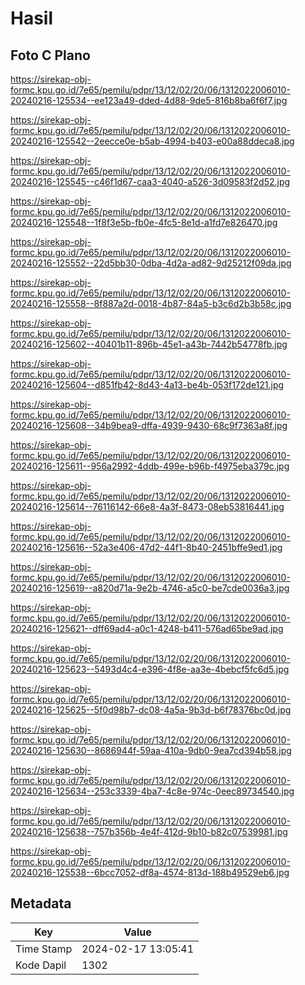 # Hasil

## Foto C Plano

https://sirekap-obj-formc.kpu.go.id/7e65/pemilu/pdpr/13/12/02/20/06/1312022006010-20240216-125534--ee123a49-dded-4d88-9de5-816b8ba6f6f7.jpg

https://sirekap-obj-formc.kpu.go.id/7e65/pemilu/pdpr/13/12/02/20/06/1312022006010-20240216-125542--2eecce0e-b5ab-4994-b403-e00a88ddeca8.jpg

https://sirekap-obj-formc.kpu.go.id/7e65/pemilu/pdpr/13/12/02/20/06/1312022006010-20240216-125545--c46f1d67-caa3-4040-a526-3d09583f2d52.jpg

https://sirekap-obj-formc.kpu.go.id/7e65/pemilu/pdpr/13/12/02/20/06/1312022006010-20240216-125548--1f8f3e5b-fb0e-4fc5-8e1d-a1fd7e826470.jpg

https://sirekap-obj-formc.kpu.go.id/7e65/pemilu/pdpr/13/12/02/20/06/1312022006010-20240216-125552--22d5bb30-0dba-4d2a-ad82-9d25212f09da.jpg

https://sirekap-obj-formc.kpu.go.id/7e65/pemilu/pdpr/13/12/02/20/06/1312022006010-20240216-125558--8f887a2d-0018-4b87-84a5-b3c6d2b3b58c.jpg

https://sirekap-obj-formc.kpu.go.id/7e65/pemilu/pdpr/13/12/02/20/06/1312022006010-20240216-125602--40401b11-896b-45e1-a43b-7442b54778fb.jpg

https://sirekap-obj-formc.kpu.go.id/7e65/pemilu/pdpr/13/12/02/20/06/1312022006010-20240216-125604--d851fb42-8d43-4a13-be4b-053f172de121.jpg

https://sirekap-obj-formc.kpu.go.id/7e65/pemilu/pdpr/13/12/02/20/06/1312022006010-20240216-125608--34b9bea9-dffa-4939-9430-68c9f7363a8f.jpg

https://sirekap-obj-formc.kpu.go.id/7e65/pemilu/pdpr/13/12/02/20/06/1312022006010-20240216-125611--956a2992-4ddb-499e-b96b-f4975eba379c.jpg

https://sirekap-obj-formc.kpu.go.id/7e65/pemilu/pdpr/13/12/02/20/06/1312022006010-20240216-125614--76116142-66e8-4a3f-8473-08eb53816441.jpg

https://sirekap-obj-formc.kpu.go.id/7e65/pemilu/pdpr/13/12/02/20/06/1312022006010-20240216-125616--52a3e406-47d2-44f1-8b40-2451bffe9ed1.jpg

https://sirekap-obj-formc.kpu.go.id/7e65/pemilu/pdpr/13/12/02/20/06/1312022006010-20240216-125619--a820d71a-9e2b-4746-a5c0-be7cde0036a3.jpg

https://sirekap-obj-formc.kpu.go.id/7e65/pemilu/pdpr/13/12/02/20/06/1312022006010-20240216-125621--dff69ad4-a0c1-4248-b411-576ad65be9ad.jpg

https://sirekap-obj-formc.kpu.go.id/7e65/pemilu/pdpr/13/12/02/20/06/1312022006010-20240216-125623--5493d4c4-e396-4f8e-aa3e-4bebcf5fc6d5.jpg

https://sirekap-obj-formc.kpu.go.id/7e65/pemilu/pdpr/13/12/02/20/06/1312022006010-20240216-125625--5f0d98b7-dc08-4a5a-9b3d-b6f78376bc0d.jpg

https://sirekap-obj-formc.kpu.go.id/7e65/pemilu/pdpr/13/12/02/20/06/1312022006010-20240216-125630--8686944f-59aa-410a-9db0-9ea7cd394b58.jpg

https://sirekap-obj-formc.kpu.go.id/7e65/pemilu/pdpr/13/12/02/20/06/1312022006010-20240216-125634--253c3339-4ba7-4c8e-974c-0eec89734540.jpg

https://sirekap-obj-formc.kpu.go.id/7e65/pemilu/pdpr/13/12/02/20/06/1312022006010-20240216-125638--757b356b-4e4f-412d-9b10-b82c07539981.jpg

https://sirekap-obj-formc.kpu.go.id/7e65/pemilu/pdpr/13/12/02/20/06/1312022006010-20240216-125538--6bcc7052-df8a-4574-813d-188b49529eb6.jpg


## Metadata

| Key        | Value               |
| ---------- | ------------------- |
| Time Stamp | 2024-02-17 13:05:41 |
| Kode Dapil | 1302                |



